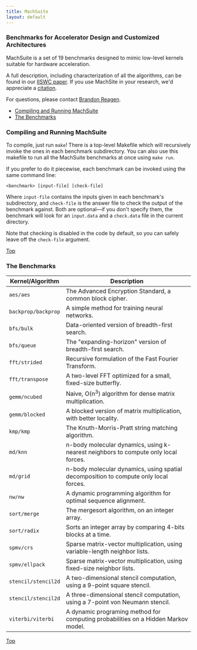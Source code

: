 ```yaml
---
title: MachSuite
layout: default
---
```

### Benchmarks for Accelerator Design and Customized Architectures

MachSuite is a set of 19 benchmarks designed to mimic low-level kernels suitable for hardware acceleration.

A full description, including characterization of all the algorithms, can be found in our [IISWC paper](http://www.eecs.harvard.edu/~reagen/papers/machsuite.pdf). If you use MachSite in your research, we'd appreciate a [citation]({{site.baseurl}}/bibtex.html).

For questions, please contact [Brandon Reagen](mailto:reagen@fas.harvard.edu).

 - [Compiling and Running MachSuite](#usage)
 - [The Benchmarks](#benchmarks)

### <a name="usage"></a>Compiling and Running MachSuite

To compile, just run `make`! There is a top-level Makefile which will recursively invoke the ones in each benchmark subdirectory.
You can also use this makefile to run all the MachSuite benchmarks at once using `make run`.

If you prefer to do it piecewise, each benchmark can be invoked using the same command line:

    <benchmark> [input-file] [check-file]

Where `input-file` contains the inputs given in each benchmark's subdirectory, and `check-file` is the answer file to check the output of the benchmark against. Both are optional&mdash;if you don't specify them, the benchmark will look for an `input.data` and a `check.data` file in the current directory.

Note that checking is disabled in the code by default, so you can safely leave off the `check-file` argument.

<a href="#" class="btn btn-default btn-small"><span class="glyphicon glyphicon-triangle-top"/> Top </a>

### <a name="benchmarks"></a>The Benchmarks

Kernel/Algorithm | Description
--- | ---
`aes/aes` | The Advanced Encryption Standard, a common block cipher.
`backprop/backprop` | A simple method for training neural networks.
`bfs/bulk` | Data-oriented version of breadth-first search.
`bfs/queue` | The "expanding-horizon" version of breadth-first search.
`fft/strided` | Recursive formulation of the Fast Fourier Transform.
`fft/transpose` | A two-level FFT optimized for a small, fixed-size butterfly.
`gemm/ncubed` | Naive, O(n<sup>3</sup>) algorithm for dense matrix multiplication.
`gemm/blocked` | A blocked version of matrix multiplication, with better locality.
`kmp/kmp` | The Knuth-Morris-Pratt string matching algorithm.
`md/knn` | n-body molecular dynamics, using k-nearest neighbors to compute only local forces.
`md/grid` | n-body molecular dynamics, using spatial decomposition to compute only local forces.
`nw/nw` | A dynamic programming algorithm for optimal sequence alignment.
`sort/merge` | The mergesort algorithm, on an integer array.
`sort/radix` | Sorts an integer array by comparing 4-bits blocks at a time.
`spmv/crs` | Sparse matrix-vector multiplication, using variable-length neighbor lists.
`spmv/ellpack` | Sparse matrix-vector multiplication, using fixed-size neighbor lists.
`stencil/stencil2d` | A two-dimensional stencil computation, using a 9-point square stencil.
`stencil/stencil2d` | A three-dimensional stencil computation, using a 7-point von Neumann stencil.
`viterbi/viterbi` | A dynamic programing method for computing probabilities on a Hidden Markov model.

<a href="#" class="btn btn-default btn-small"><span class="glyphicon glyphicon-triangle-top"/> Top </a>

